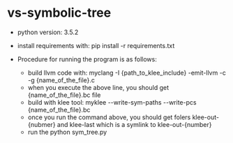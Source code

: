 # vs-symbolic-tree

- python version: 3.5.2
- install requirements with: pip install -r requirements.txt

- Procedure for running the program is as follows:
  - build llvm code with: myclang -I {path_to_klee_include} -emit-llvm -c -g {name_of_the_file}.c
  - when you execute the above line, you should get {name_of_the_file}.bc file
  - build with klee tool: myklee --write-sym-paths --write-pcs {name_of_the_file}.bc
  - once you run the command above, you should get folers klee-out-{nubmer} and klee-last which is a symlink to klee-out-{number}
  - run the python sym_tree.py
